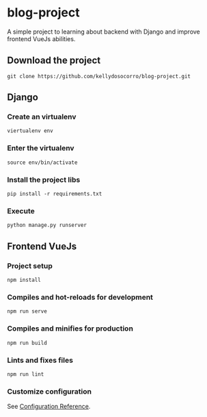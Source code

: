 # blog-project

A simple project to learning about backend with Django and improve frontend VueJs abilities.

## Download the project
```
git clone https://github.com/kellydosocorro/blog-project.git
```

## Django

### Create an virtualenv
```
viertualenv env
```

### Enter the virtualenv
```
source env/bin/activate
```

### Install the project libs
```
pip install -r requirements.txt
```

### Execute
```
python manage.py runserver
```

## Frontend VueJs

### Project setup
```
npm install
```

### Compiles and hot-reloads for development
```
npm run serve
```

### Compiles and minifies for production
```
npm run build
```

### Lints and fixes files
```
npm run lint
```

### Customize configuration
See [Configuration Reference](https://cli.vuejs.org/config/).
